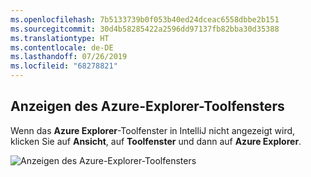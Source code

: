 ```yaml
---
ms.openlocfilehash: 7b5133739b0f053b40ed24dceac6558dbbe2b151
ms.sourcegitcommit: 30d4b58285422a2596dd97137fb82bba30d35388
ms.translationtype: HT
ms.contentlocale: de-DE
ms.lasthandoff: 07/26/2019
ms.locfileid: "68278821"
---
```

## <a name="displaying-the-azure-explorer-tool-window"></a>Anzeigen des Azure-Explorer-Toolfensters

Wenn das **Azure Explorer**-Toolfenster in IntelliJ nicht angezeigt wird, klicken Sie auf **Ansicht**, auf **Toolfenster** und dann auf **Azure Explorer**.

![Anzeigen des Azure-Explorer-Toolfensters](../media/azure-toolkit-for-intellij-show-azure-explorer/show-az-exp-01.png)

